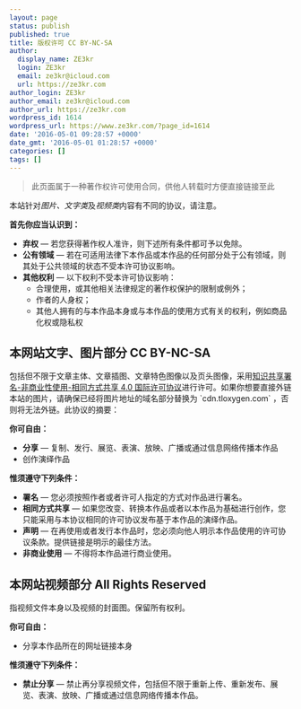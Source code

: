 ```yaml
---
layout: page
status: publish
published: true
title: 版权许可 CC BY-NC-SA
author:
  display_name: ZE3kr
  login: ZE3kr
  email: ze3kr@icloud.com
  url: https://ze3kr.com
author_login: ZE3kr
author_email: ze3kr@icloud.com
author_url: https://ze3kr.com
wordpress_id: 1614
wordpress_url: https://www.ze3kr.com/?page_id=1614
date: '2016-05-01 09:28:57 +0000'
date_gmt: '2016-05-01 01:28:57 +0000'
categories: []
tags: []
---
```

<blockquote>此页面属于一种著作权许可使用合同，供他人转载时方便直接链接至此</p></blockquote>
<p>本站针对<em>图片、文字类</em>及<em>视频类</em>内容有不同的协议，请注意。</p>
<p><strong>首先你应当认识到：</strong></p>
<ul>
<li><strong>弃权</strong> — 若您获得著作权人准许，则下述所有条件都可予以免除。</li>
<li><strong>公有领域</strong> — 若在可适用法律下本作品或本作品的任何部分处于公有领域，则其处于公共领域的状态不受本许可协议影响。</li>
<li><strong>其他权利</strong> — 以下权利不受本许可协议影响：
<ul>
<li>合理使用，或其他相关法律规定的著作权保护的限制或例外；</li>
<li>作者的人身权；</li>
<li>其他人拥有的与本作品本身或与本作品的使用方式有关的权利，例如商品化权或隐私权</li>
</ul>
</li>
</ul>
<h2>本网站文字、图片部分 CC BY-NC-SA</h2>
<p>包括但不限于文章主体、文章插图、文章特色图像以及页头图像，采用<a href="https://creativecommons.org/licenses/by-nc-sa/4.0/" target="_blank" rel="license">知识共享署名-非商业性使用-相同方式共享 4.0 国际许可协议</a>进行许可。如果你想要直接外链本站的图片，请确保已经将图片地址的域名部分替换为 `cdn.tloxygen.com` ，否则将无法外链。此协议的摘要：</p>
<p><strong>你可自由：</strong></p>
<ul>
<li><strong>分享</strong> — 复制、发行、展览、表演、放映、广播或通过信息网络传播本作品</li>
<li>创作演绎作品</li>
</ul>
<p><strong>惟须遵守下列条件：</strong></p>
<ul>
<li><strong>署名</strong> — 您必须按照作者或者许可人指定的方式对作品进行署名。</li>
<li><strong>相同方式共享</strong> — 如果您改变、转换本作品或者以本作品为基础进行创作，您只能采用与本协议相同的许可协议发布基于本作品的演绎作品。</li>
<li><strong>声明</strong> — 在再使用或者发行本作品时，您必须向他人明示本作品使用的许可协议条款。提供链接是明示的最佳方法。</li>
<li><strong>非商业使用</strong> — 不得将本作品进行商业使用。</li>
</ul>
<h2>本网站视频部分 All Rights Reserved</h2>
<p>指视频文件本身以及视频的封面图。保留所有权利。</p>
<p><strong>你可自由：</strong></p>
<ul>
<li>分享本作品所在的网址链接本身</li>
</ul>
<p><strong>惟须遵守下列条件：</strong></p>
<ul>
<li><strong>禁止分享</strong> — 禁止再分享视频文件，包括但不限于重新上传、重新发布、展览、表演、放映、广播或通过信息网络传播本作品。</li>
</ul>

